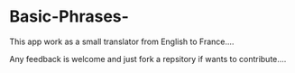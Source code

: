# Basic-Phrases-
This app work as a small translator from English to France....

Any feedback is welcome and just fork a repsitory if wants to contribute....
